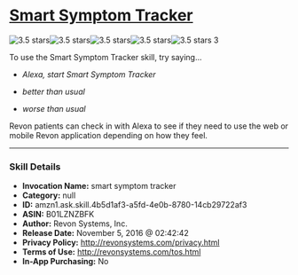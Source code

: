 # [Smart Symptom Tracker](http://alexa.amazon.com/#skills/amzn1.ask.skill.4b5d1af3-a5fd-4e0b-8780-14cb29722af3)
![3.5 stars](../../images/ic_star_black_18dp_1x.png)![3.5 stars](../../images/ic_star_black_18dp_1x.png)![3.5 stars](../../images/ic_star_black_18dp_1x.png)![3.5 stars](../../images/ic_star_half_black_18dp_1x.png)![3.5 stars](../../images/ic_star_border_black_18dp_1x.png) 3

To use the Smart Symptom Tracker skill, try saying...

* *Alexa, start Smart Symptom Tracker*

* *better than usual*

* *worse than usual*

Revon patients can check in with Alexa to see if they need to use the web or mobile Revon application depending on how they feel.

***

### Skill Details

* **Invocation Name:** smart symptom tracker
* **Category:** null
* **ID:** amzn1.ask.skill.4b5d1af3-a5fd-4e0b-8780-14cb29722af3
* **ASIN:** B01LZNZBFK
* **Author:** Revon Systems, Inc.
* **Release Date:** November 5, 2016 @ 02:42:42
* **Privacy Policy:** http://revonsystems.com/privacy.html
* **Terms of Use:** http://revonsystems.com/tos.html
* **In-App Purchasing:** No
